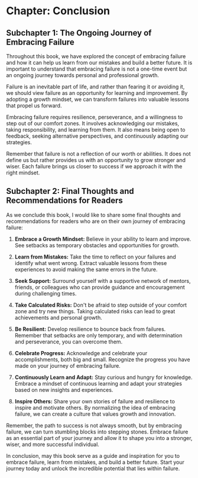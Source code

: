 Chapter: Conclusion
===================

Subchapter 1: The Ongoing Journey of Embracing Failure
------------------------------------------------------

Throughout this book, we have explored the concept of embracing failure and how it can help us learn from our mistakes and build a better future. It is important to understand that embracing failure is not a one-time event but an ongoing journey towards personal and professional growth.

Failure is an inevitable part of life, and rather than fearing it or avoiding it, we should view failure as an opportunity for learning and improvement. By adopting a growth mindset, we can transform failures into valuable lessons that propel us forward.

Embracing failure requires resilience, perseverance, and a willingness to step out of our comfort zones. It involves acknowledging our mistakes, taking responsibility, and learning from them. It also means being open to feedback, seeking alternative perspectives, and continuously adapting our strategies.

Remember that failure is not a reflection of our worth or abilities. It does not define us but rather provides us with an opportunity to grow stronger and wiser. Each failure brings us closer to success if we approach it with the right mindset.

Subchapter 2: Final Thoughts and Recommendations for Readers
------------------------------------------------------------

As we conclude this book, I would like to share some final thoughts and recommendations for readers who are on their own journey of embracing failure:

1. **Embrace a Growth Mindset:** Believe in your ability to learn and improve. See setbacks as temporary obstacles and opportunities for growth.

2. **Learn from Mistakes:** Take the time to reflect on your failures and identify what went wrong. Extract valuable lessons from these experiences to avoid making the same errors in the future.

3. **Seek Support:** Surround yourself with a supportive network of mentors, friends, or colleagues who can provide guidance and encouragement during challenging times.

4. **Take Calculated Risks:** Don't be afraid to step outside of your comfort zone and try new things. Taking calculated risks can lead to great achievements and personal growth.

5. **Be Resilient:** Develop resilience to bounce back from failures. Remember that setbacks are only temporary, and with determination and perseverance, you can overcome them.

6. **Celebrate Progress:** Acknowledge and celebrate your accomplishments, both big and small. Recognize the progress you have made on your journey of embracing failure.

7. **Continuously Learn and Adapt:** Stay curious and hungry for knowledge. Embrace a mindset of continuous learning and adapt your strategies based on new insights and experiences.

8. **Inspire Others:** Share your own stories of failure and resilience to inspire and motivate others. By normalizing the idea of embracing failure, we can create a culture that values growth and innovation.

Remember, the path to success is not always smooth, but by embracing failure, we can turn stumbling blocks into stepping stones. Embrace failure as an essential part of your journey and allow it to shape you into a stronger, wiser, and more successful individual.

In conclusion, may this book serve as a guide and inspiration for you to embrace failure, learn from mistakes, and build a better future. Start your journey today and unlock the incredible potential that lies within failure.
